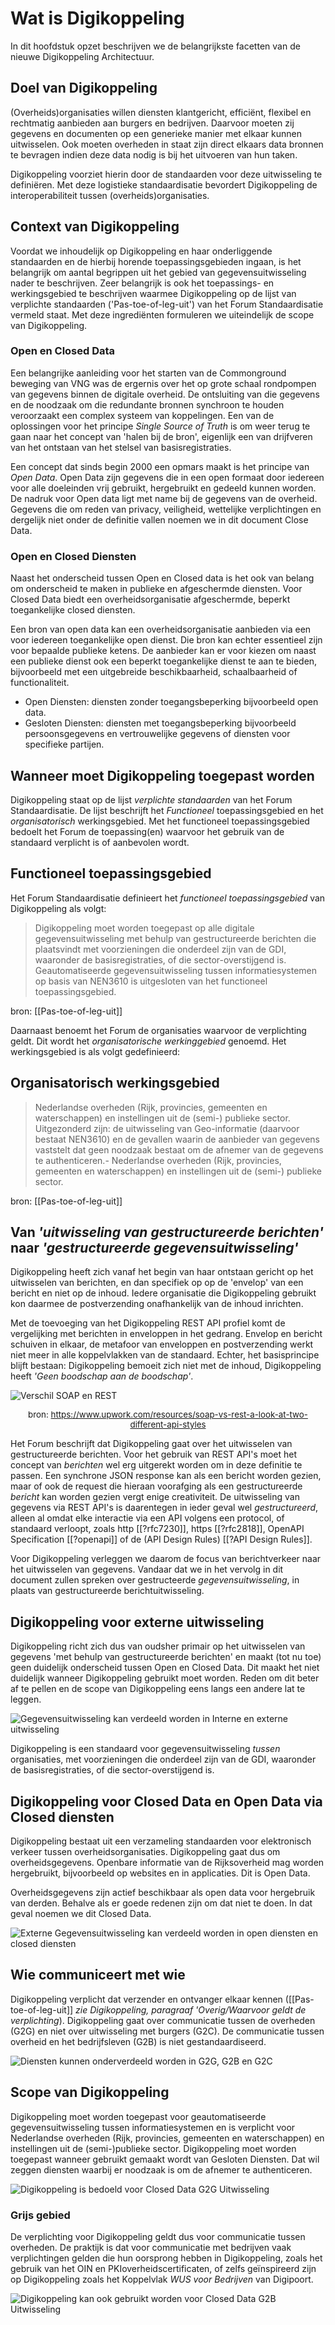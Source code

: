 # Wat is Digikoppeling

In dit hoofdstuk opzet beschrijven we de belangrijkste facetten van de nieuwe Digikoppeling Architectuur.

## Doel van Digikoppeling

(Overheids)organisaties willen diensten klantgericht, efficiënt, flexibel en rechtmatig aanbieden aan burgers en bedrijven. Daarvoor moeten zij gegevens en documenten op een generieke manier met elkaar kunnen uitwisselen. Ook moeten overheden in staat zijn direct elkaars data bronnen te bevragen indien deze data nodig is bij het uitvoeren van hun taken.

Digikoppeling voorziet hierin door de standaarden voor deze uitwisseling te definiëren. Met deze logistieke standaardisatie bevordert Digikoppeling de interoperabiliteit tussen (overheids)organisaties.

## Context van Digikoppeling

Voordat we inhoudelijk op Digikoppeling en haar onderliggende standaarden en de hierbij horende toepassingsgebieden ingaan, is het belangrijk om aantal begrippen uit het gebied van gegevensuitwisseling nader te beschrijven. Zeer belangrijk is ook het toepassings- en werkingsgebied te beschrijven waarmee Digikoppeling op de lijst van verplichte standaarden ('Pas-toe-of-leg-uit') van het Forum Standaardisatie vermeld staat. Met deze ingrediënten  formuleren  we uiteindelijk de scope van Digikoppeling.

### Open en Closed Data

Een belangrijke aanleiding voor het starten van de Commonground beweging van VNG was de ergernis over het op grote schaal rondpompen van gegevens binnen de digitale overheid. De ontsluiting van die gegevens en de noodzaak om die redundante bronnen synchroon te houden veroorzaakt een complex systeem van koppelingen. Een van de oplossingen voor het principe *Single Source of Truth* is om weer terug te gaan naar het concept van 'halen bij de bron', eigenlijk een van drijfveren van het ontstaan van het stelsel van basisregistraties.

Een concept dat sinds begin 2000 een opmars maakt is het principe van *Open Data*. Open Data zijn gegevens die in een open formaat door iedereen voor alle doeleinden vrij gebruikt, hergebruikt en gedeeld kunnen worden. De nadruk voor Open data ligt met name bij de gegevens van de overheid. Gegevens die om reden van privacy, veiligheid, wettelijke verplichtingen en dergelijk niet onder de definitie vallen noemen we in dit document Close Data.

### Open en Closed Diensten

Naast het onderscheid tussen Open en Closed data is het ook van belang om onderscheid te maken in publieke en afgeschermde diensten. Voor Closed Data biedt een overheidsorganisatie afgeschermde, beperkt toegankelijke closed diensten.

Een bron van open data kan een overheidsorganisatie aanbieden via een voor iedereen toegankelijke open dienst. Die bron kan echter essentieel zijn voor bepaalde publieke ketens. De aanbieder kan er voor kiezen om  naast een publieke dienst ook een beperkt toegankelijke dienst te aan te bieden, bijvoorbeeld met een uitgebreide beschikbaarheid, schaalbaarheid of functionaliteit.

- Open Diensten: diensten zonder toegangsbeperking bijvoorbeeld open data.
- Gesloten Diensten: diensten met toegangsbeperking bijvoorbeeld persoonsgegevens en vertrouwelijke gegevens of diensten voor specifieke partijen.

## Wanneer moet Digikoppeling toegepast worden

Digikoppeling staat op de lijst *verplichte standaarden* van het Forum Standaardisatie. De lijst beschrijft het *Functioneel* toepassingsgebied en het *organisatorisch* werkingsgebied. Met het functioneel toepassingsgebied bedoelt het Forum de toepassing(en) waarvoor het gebruik van de standaard verplicht is of aanbevolen wordt.

## Functioneel toepassingsgebied

Het Forum Standaardisatie definieert het *functioneel toepassingsgebied* van Digikoppeling als volgt:

> Digikoppeling moet worden toegepast op alle digitale gegevensuitwisseling met behulp van gestructureerde berichten die plaatsvindt met voorzieningen die onderdeel zijn van de GDI, waaronder de basisregistraties, of die sector-overstijgend is. Geautomatiseerde gegevensuitwisseling tussen informatiesystemen op basis van NEN3610 is uitgesloten van het functioneel toepassingsgebied.

bron: [[Pas-toe-of-leg-uit]]

Daarnaast benoemt het Forum de organisaties waarvoor de verplichting geldt. Dit wordt het *organisatorische werkinggebied* genoemd. Het werkingsgebied is als volgt gedefinieerd:
## Organisatorisch werkingsgebied

> Nederlandse overheden (Rijk, provincies, gemeenten en waterschappen) en instellingen uit de (semi-) publieke sector.
> Uitgezonderd zijn: de uitwisseling van Geo-informatie (daarvoor bestaat NEN3610) en de gevallen waarin de aanbieder van gegevens vaststelt dat geen noodzaak bestaat om de afnemer van de gegevens te authenticeren.- Nederlandse overheden (Rijk, provincies, gemeenten en waterschappen) en instellingen uit de (semi-) publieke sector.

bron: [[Pas-toe-of-leg-uit]]
## Van *'uitwisseling van gestructureerde berichten'* naar *'gestructureerde gegevensuitwisseling'*

Digikoppeling heeft zich vanaf het begin van haar ontstaan gericht op het uitwisselen van berichten, en dan specifiek op op de 'envelop' van een bericht en  niet op de inhoud. Iedere organisatie die Digikoppeling gebruikt kon daarmee de postverzending onafhankelijk van de inhoud inrichten.

Met de toevoeging van het Digikoppeling REST API profiel komt de vergelijking met berichten in enveloppen in het gedrang. Envelop en bericht schuiven in elkaar, de metafoor van enveloppen en postverzending werkt niet meer in alle koppelvlakken van de standaard. Echter, het basisprincipe blijft bestaan: Digikoppeling bemoeit zich niet met de inhoud, Digikoppeling heeft *'Geen boodschap aan de boodschap'*.

![Verschil SOAP en REST](media/Upwork-Envelop-postcard.png "Soap vs. REST APIs bron upwork.com")
<div style="font-size:10pt;text-align:center;">bron: <a href="https://www.upwork.com/resources/soap-vs-rest-a-look-at-two-different-api-styles">https://www.upwork.com/resources/soap-vs-rest-a-look-at-two-different-api-styles</a></div>

Het Forum beschrijft dat Digikoppeling gaat over het uitwisselen van gestructureerde berichten. Voor het gebruik van REST API's moet het concept van *berichten* wel erg uitgerekt worden om in deze definitie te passen. Een synchrone JSON response kan als een bericht worden gezien, maar of ook de request die hieraan voorafging als een gestructureerde *bericht* kan worden gezien vergt enige creativiteit. De uitwisseling van gegevens via REST API's is daarentegen in ieder geval wel *gestructureerd*, alleen al omdat elke interactie via een  API volgens een protocol, of standaard verloopt, zoals http [[?rfc7230]], https [[?rfc2818]], OpenAPI Specification [[?openapi]] of de (API Design Rules) [[?API Design Rules]].

Voor Digikoppeling verleggen we daarom de focus van berichtverkeer naar het uitwisselen van gegevens. Vandaar dat we in het vervolg in dit document zullen spreken over gestructeerde *gegevensuitwisseling*, in plaats van gestructureerde berichtuitwisseling.

<!-- 
- https://restfulapi.net/json-vs-xml/, 
- https://www.datamation.com/big-data/structured-vs-unstructured-data/
- https://www.slideshare.net/ewolff/rest-vs-messaging-for-microservices 
-->

## Digikoppeling voor externe uitwisseling

Digikoppeling richt zich dus van oudsher primair op het uitwisselen van gegevens 'met behulp van gestructureerde berichten' en maakt (tot nu toe) geen duidelijk onderscheid tussen Open en Closed Data. Dit maakt het niet duidelijk wanneer Digikoppeling gebruikt moet worden. Reden om dit beter af te pellen en de scope van Digikoppeling eens langs een andere lat te leggen.

<!--![Gegevensuitwisseling kan verdeeld worden in Interne en externe uitwisseling](media/DK_Intern-extern.svg "Interne en Externe Gegevensuitwisseling") -->

<!--
<img src="media/DK_Intern-extern.svg" style="width: 60%;"  alt="Gegevensuitwisseling kan verdeeld worden in Interne en externe uitwisseling">
--> 

![Gegevensuitwisseling kan verdeeld worden in Interne en externe uitwisseling](media/DK_Intern-extern.svg "Interne en Externe Gegevensuitwisseling") 


Digikoppeling is een standaard voor gegevensuitwisseling *tussen* organisaties, met voorzieningen die onderdeel zijn van de GDI, waaronder de basisregistraties, of die sector-overstijgend is.

## Digikoppeling voor Closed Data en Open Data via Closed diensten

Digikoppeling bestaat uit een verzameling standaarden voor elektronisch verkeer tussen overheidsorganisaties. Digikoppeling gaat dus om overheidsgegevens. Openbare informatie van de Rijksoverheid mag worden hergebruikt, bijvoorbeeld op websites en in applicaties. Dit is Open Data.

Overheidsgegevens zijn actief beschikbaar als open data voor hergebruik van derden. Behalve als er goede redenen zijn om dat niet te doen. In dat geval noemen we dit Closed Data.

![Externe Gegevensuitwisseling kan verdeeld worden in open diensten en closed diensten](media/DK_open_closed_data.svg "Open en Closed OverheidsData")
## Wie communiceert met wie

Digikoppeling verplicht dat verzender en ontvanger elkaar kennen ([[Pas-toe-of-leg-uit]] _zie Digikoppeling, paragraaf 'Overig/Waarvoor geldt de verplichting_). Digikoppeling gaat over communicatie tussen de overheden (G2G) en niet over uitwisseling met burgers (G2C). De communicatie tussen overheid en het bedrijfsleven (G2B) is niet gestandaardiseerd. 

![Diensten kunnen onderverdeeld worden in G2G, G2B en G2C](media/DK_segmentering.svg
 "Segmentering van de communicatie")

## Scope van Digikoppeling

Digikoppeling moet worden toegepast voor geautomatiseerde gegevensuitwisseling tussen informatiesystemen en is verplicht voor Nederlandse overheden (Rijk, provincies, gemeenten en waterschappen) en instellingen uit de (semi-)publieke sector. Digikoppeling moet worden toegepast wanneer gebruikt gemaakt wordt van Gesloten Diensten. Dat wil zeggen diensten waarbij er noodzaak is om de afnemer te authenticeren.

![Digikoppeling is bedoeld voor Closed Data G2G Uitwisseling](media/DK_closed_g2g.svg "Digikoppeling voor Closed Data G2G Uitwisseling")

### Grijs gebied

De verplichting voor Digikoppeling geldt dus voor communicatie tussen overheden. De praktijk is dat voor communicatie met bedrijven vaak verplichtingen gelden die hun oorsprong hebben in Digikoppeling, zoals het gebruik van het OIN en PKIoverheidscertificaten, of zelfs geïnspireerd zijn op Digikoppeling zoals het Koppelvlak *WUS voor Bedrijven* van Digipoort.

![Digikoppeling kan ook gebruikt worden voor Closed Data G2B Uitwisseling ](media/DK_closed_b2g.svg "Digikoppeling voor Closed Data G2B Uitwisseling")
